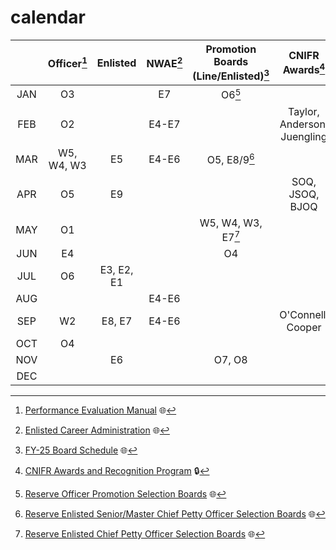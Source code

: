 # calendar

|       | Officer[^1] |  Enlisted   | NWAE[^2] | Promotion Boards (Line/Enlisted)[^3] |      CNIFR Awards[^4]       |
|:-----:|:-----------:|:-----------:|:--------:|:------------------------------------:|:---------------------------:|
|  JAN  |     O3      |             |    E7    |                O6[^5]                |                             |
|  FEB  |     O2      |             |  E4-E7   |                                      | Taylor, Anderson, Juengling |
|  MAR  | W5, W4, W3  |     E5      |  E4-E6   |             O5, E8/9[^6]             |                             |
|  APR  |     O5      |     E9      |          |                                      |       SOQ, JSOQ, BJOQ       |
|  MAY  |     O1      |             |          |          W5, W4, W3, E7[^7]          |                             |
|  JUN  |     E4      |             |          |                  O4                  |                             |
|  JUL  |     O6      | E3, E2, E1  |          |                                      |                             |
|  AUG  |             |             |  E4-E6   |                                      |                             |
|  SEP  |     W2      |   E8, E7    |  E4-E6   |                                      |      O'Connell, Cooper      |
|  OCT  |     O4      |             |          |                                      |                             |
|  NOV  |             |     E6      |          |                O7, O8                |                             |
|  DEC  |             |             |          |                                      |                             |

<!-- BEGIN FOOTER INFORMATION -->
[^1]: [Performance Evaluation Manual](https://www.mynavyhr.navy.mil/Portals/55/Reference/Instructions/BUPERS/1610.10.pdf) 🌐
[^2]: [Enlisted Career Administration](https://www.mynavyhr.navy.mil/Career-Management/Community-Management/Enlisted-Career-Admin/Advancement/) 🌐
[^3]: [FY-25 Board Schedule](https://www.mynavyhr.navy.mil/Portals/55/Boards/Selection/FY25%20WEB.pdf?ver=vL6vWAS6y9qUfcHs_QGyuQ%3d%3d) 🌐
[^4]: [CNIFR Awards and Recognition Program](https://private.navyreserve.navy.mil/cnifr/AdminCmdSvcs/INSTRUCTIONS/COMNAVIFORESINST%201650.4P.pdf) 🔒
[^5]: [Reserve Officer Promotion Selection Boards](https://www.mynavyhr.navy.mil/Career-Management/Boards/Reserve-Officer/) 🌐
[^6]: [Reserve Enlisted Senior/Master Chief Petty Officer Selection Boards](https://www.mynavyhr.navy.mil/Career-Management/Boards/Reserve-Enlisted/MCPO-SCPO-Selection-Boards/) 🌐
[^7]: [Reserve Enlisted Chief Petty Officer Selection Boards](https://www.mynavyhr.navy.mil/Career-Management/Boards/Reserve-Enlisted/CPO-Selection-Boards/) 🌐
